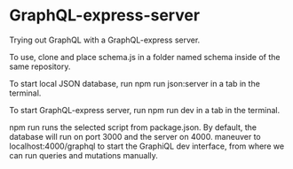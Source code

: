 # GraphQL-express-server
Trying out GraphQL with a GraphQL-express server.

To use, clone and place schema.js in a folder named schema inside of the same repository.

To start local JSON database, run
  npm run json:server
in a tab in the terminal.

To start GraphQL-express server, run
  npm run dev
in a tab in the terminal.

npm run runs the selected script from package.json.
By default, the database will run on port 3000 and the server on 4000. maneuver to
  localhost:4000/graphql
to start the GraphiQL dev interface, from where we can run queries and mutations manually.
